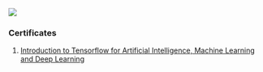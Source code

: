 ![](https://d2wvfoqc9gyqzf.cloudfront.net/content/uploads/2019/06/Website-TFSDesktopBanner.png)

### Certificates

1. [Introduction to Tensorflow for Artificial Intelligence, Machine Learning and Deep Learning](https://www.coursera.org/account/accomplishments/certificate/7Q9KCW6PKVEG)